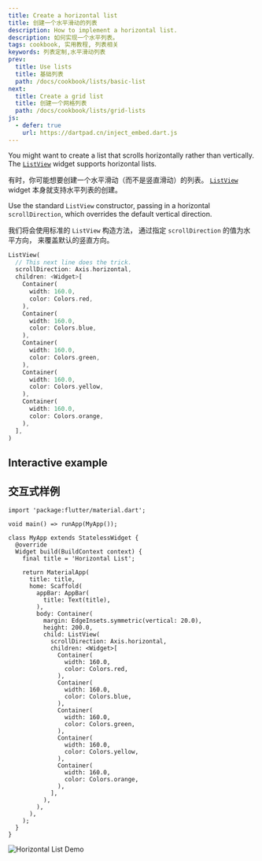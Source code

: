 ```yaml
---
title: Create a horizontal list
title: 创建一个水平滑动的列表
description: How to implement a horizontal list.
description: 如何实现一个水平列表。
tags: cookbook, 实用教程, 列表相关
keywords: 列表定制,水平滑动列表
prev:
  title: Use lists
  title: 基础列表
  path: /docs/cookbook/lists/basic-list
next:
  title: Create a grid list
  title: 创建一个网格列表
  path: /docs/cookbook/lists/grid-lists
js:
  - defer: true
    url: https://dartpad.cn/inject_embed.dart.js
---
```


You might want to create a list that scrolls
horizontally rather than vertically.
The [`ListView`][] widget supports horizontal lists.

有时，你可能想要创建一个水平滑动（而不是竖直滑动）的列表。
[`ListView`][] widget 本身就支持水平列表的创建。

Use the standard `ListView` constructor, passing in a horizontal
`scrollDirection`, which overrides the default vertical direction.

我们将会使用标准的 `ListView` 构造方法，
通过指定 `scrollDirection` 的值为水平方向，
来覆盖默认的竖直方向。

<!-- skip -->
```dart
ListView(
  // This next line does the trick.
  scrollDirection: Axis.horizontal,
  children: <Widget>[
    Container(
      width: 160.0,
      color: Colors.red,
    ),
    Container(
      width: 160.0,
      color: Colors.blue,
    ),
    Container(
      width: 160.0,
      color: Colors.green,
    ),
    Container(
      width: 160.0,
      color: Colors.yellow,
    ),
    Container(
      width: 160.0,
      color: Colors.orange,
    ),
  ],
)
```

## Interactive example

## 交互式样例

```run-dartpad:theme-light:mode-flutter:run-true:width-100%:height-600px:split-60:ga_id-interactive_example
import 'package:flutter/material.dart';

void main() => runApp(MyApp());

class MyApp extends StatelessWidget {
  @override
  Widget build(BuildContext context) {
    final title = 'Horizontal List';

    return MaterialApp(
      title: title,
      home: Scaffold(
        appBar: AppBar(
          title: Text(title),
        ),
        body: Container(
          margin: EdgeInsets.symmetric(vertical: 20.0),
          height: 200.0,
          child: ListView(
            scrollDirection: Axis.horizontal,
            children: <Widget>[
              Container(
                width: 160.0,
                color: Colors.red,
              ),
              Container(
                width: 160.0,
                color: Colors.blue,
              ),
              Container(
                width: 160.0,
                color: Colors.green,
              ),
              Container(
                width: 160.0,
                color: Colors.yellow,
              ),
              Container(
                width: 160.0,
                color: Colors.orange,
              ),
            ],
          ),
        ),
      ),
    );
  }
}
```

<noscript>
  <img src="/images/cookbook/horizontal-list.gif" alt="Horizontal List Demo" class="site-mobile-screenshot" />
</noscript>


[`ListView`]: {{site.api}}/flutter/widgets/ListView-class.html
